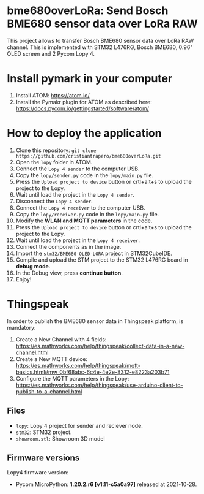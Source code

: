 # bme680overLoRa: Send Bosch BME680 sensor data over LoRa RAW
This project allows to transfer Bosch BME680 sensor data over LoRa RAW channel. This is implemented with STM32 L476RG, Bosch BME680, 0.96" OLED screen and 2 Pycom Lopy 4.

# Install pymark in your computer
1. Install ATOM: https://atom.io/
2. Install the Pymakr plugin for ATOM as described here: https://docs.pycom.io/gettingstarted/software/atom/

# How to deploy the application
1. Clone this repository: `git clone https://github.com/cristiantrapero/bme680overLoRa.git`
2. Open the `lopy` folder in ATOM.
3. Connect the `Lopy 4 sender` to the computer USB.
4. Copy the `lopy/sender.py` code in the `lopy/main.py` file.
5. Press the `Upload project to device` button or crtl+alt+s to upload the project to the Lopy.
6. Wait until load the project in the `Lopy 4 sender`.
7. Disconnect the `Lopy 4 sender`.
8. Connect the `Lopy 4 receiver` to the computer USB.
9. Copy the `lopy/receiver.py` code in the `lopy/main.py` file.
10. Modify the **WLAN and MQTT parameters** in the code.
11. Press the `Upload project to device` button or crtl+alt+s to upload the project to the Lopy.
12. Wait until load the project in the `Lopy 4 receiver`.
13. Connect the components as in the image. 
14. Import the `stm32/BME680-OLED-LORA` project in STM32CubeIDE.
15. Compile and upload the STM project to the STM32 L476RG board in **debug mode**.
16. In the Debug view, press **continue button**.
17. Enjoy!

# Thingspeak
In order to publish the BME680 sensor data in Thingspeak platform, is mandatory:
1. Create a New Channel with 4 fields: https://es.mathworks.com/help/thingspeak/collect-data-in-a-new-channel.html
2. Create a New MQTT device: https://es.mathworks.com/help/thingspeak/mqtt-basics.html#mw_0bf68abc-6c4e-4e2e-8312-e8223a203b71
3. Configure the MQTT parameters in the Lopy: https://es.mathworks.com/help/thingspeak/use-arduino-client-to-publish-to-a-channel.html

## Files
- `lopy`: Lopy 4 project for sender and reciever node.
- `stm32`: STM32 project.
- `showroom.stl`: Showroom 3D model 

## Firmware versions
Lopy4 firmware version: 
- Pycom MicroPython: **1.20.2.r6 [v1.11-c5a0a97]** released at 2021-10-28.
